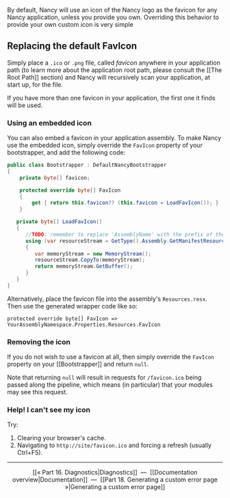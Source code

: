 By default, Nancy will use an icon of the Nancy logo as the favicon for any Nancy application, unless you provide you own. Overriding this behavior to provide your own custom icon is very simple

## Replacing the default FavIcon
Simply place a `.ico` or `.png` file, called _favicon_ anywhere in your application path (to learn more about the application root path, please consult the [[The Root Path]] section) and Nancy will recursively scan your application, at start up, for the file.

If you have more than one favicon in your application, the first one it finds will be used.

### Using an embedded icon
You can also embed a favicon in your application assembly. To make Nancy use the embedded icon, simply override the `FavIcon` property of your bootstrapper, and add the following code:

```c#
public class Bootstrapper : DefaultNancyBootstrapper
{
    private byte[] favicon;

    protected override byte[] FavIcon
    {
        get { return this.favicon?? (this.favicon = LoadFavIcon()); }
    }

   private byte[] LoadFavIcon()
   {
      //TODO: remember to replace 'AssemblyName' with the prefix of the resource
      using (var resourceStream = GetType().Assembly.GetManifestResourceStream("AssemblyName.favicon.ico"))
      {
         var memoryStream = new MemoryStream();
         resourceStream.CopyTo(memoryStream);
         return memoryStream.GetBuffer();
      }
   }
}
```

Alternatively, place the favicon file into the assembly's `Resources.resx`. Then use the generated wrapper code like so:
```
protected override byte[] FavIcon => YourAssemblyNamespace.Properties.Resources.FavIcon
```
### Removing the icon

If you do not wish to use a favicon at all, then simply override the `FavIcon` property on your [[Bootstrapper]] and return `null`.

Note that returning `null` will result in requests for `/favicon.ico` being passed along the pipeline, which means (in particular) that your modules may see this request.

### Help! I can't see my icon

Try:

1. Clearing your browser's cache.
2. Navigating to `http://site/favicon.ico` and forcing a refresh (usually Ctrl+F5).

***

<p align="center">[[« Part 16. Diagnostics|Diagnostics]]&nbsp;&nbsp;—&nbsp;&nbsp;[[Documentation overview|Documentation]]&nbsp;&nbsp;—&nbsp;&nbsp;[[Part 18. Generating a custom error page »|Generating a custom error page]]</p>